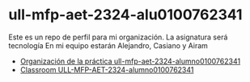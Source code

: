 # ull-mfp-aet-2324-alu0100762341
Este es un repo de perfil para mi organización. La asignatura será tecnología
En mi equipo estarán Alejandro, Casiano y Airam
* [Organización de la práctica ull-mfp-aet-2324-alumno0100762341](https://github.com/ull-mfp-aet-2324-alu0100762341)
* [Classroom ULL-MFP-AET-2324-alumno0100762341](https://classroom.github.com/a/WPmO2OGy)

